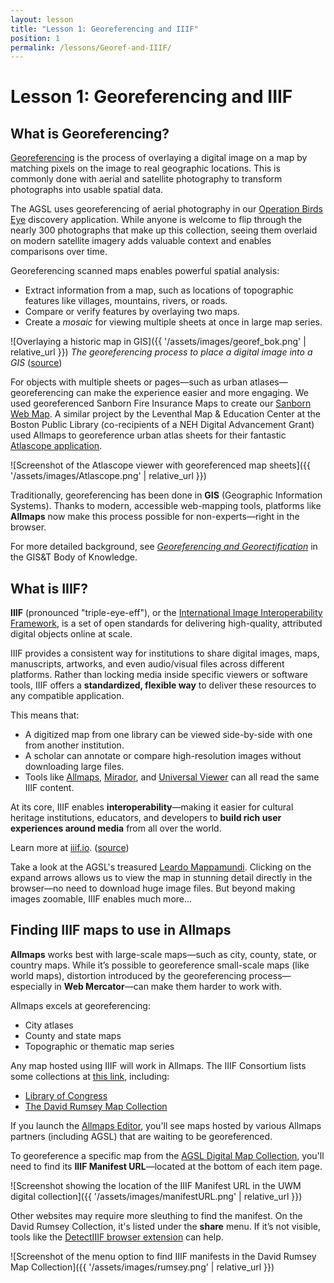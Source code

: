 ```yaml
---
layout: lesson
title: "Lesson 1: Georeferencing and IIIF"
position: 1
permalink: /lessons/Georef-and-IIIF/
---
```


# Lesson 1: Georeferencing and IIIF

## What is Georeferencing?

[Georeferencing](https://en.wikipedia.org/wiki/Georeferencing) is the process of overlaying a digital image on a map by matching pixels on the image to real geographic locations. This is commonly done with aerial and satellite photography to transform photographs into usable spatial data.

The AGSL uses georeferencing of aerial photography in our
[Operation Birds Eye](https://uwm.maps.arcgis.com/apps/webappviewer/index.html?id=4e066bb8e5664d189ac3e77c26d21712)
discovery application.
While anyone is welcome to flip through the nearly 300 photographs that make up this collection,
seeing them overlaid on modern satellite imagery adds valuable context and enables comparisons over time.

Georeferencing scanned maps enables powerful spatial analysis:
- Extract information from a map, such as locations of topographic features like villages, mountains, rivers, or roads.
- Compare or verify features by overlaying two maps.
- Create a *mosaic* for viewing multiple sheets at once in large map series.

![Overlaying a historic map in GIS]({{ '/assets/images/georef_bok.png' | relative_url }})
*The georeferencing process to place a digital image into a GIS* ([source](https://gistbok-ltb.ucgis.org/page/27/concept/8131))

For objects with multiple sheets or pages—such as urban atlases—georeferencing can make the experience easier and more engaging.
We used georeferenced Sanborn Fire Insurance Maps to create our
[Sanborn Web Map](https://webgis.uwm.edu/agsl/sanborn/).
A similar project by the Leventhal Map & Education Center at the Boston Public Library (co-recipients of a NEH Digital Advancement Grant) used Allmaps
to georeference urban atlas sheets for their fantastic [Atlascope application](https://www.atlascope.org/).

![Screenshot of the Atlascope viewer with georeferenced map sheets]({{ '/assets/images/Atlascope.png' | relative_url }})

Traditionally, georeferencing has been done in **GIS** (Geographic Information Systems).
Thanks to modern, accessible web-mapping tools, platforms like **Allmaps** now make this process possible for non-experts—right in the browser.

For more detailed background, see [*Georeferencing and Georectification*](https://gistbok-topics.ucgis.org/DC-01-030) in the GIS&T Body of Knowledge.

## What is IIIF?

**IIIF** (pronounced "triple-eye-eff"), or the [International Image Interoperability Framework](https://iiif.io/),
is a set of open standards for delivering high-quality, attributed digital objects online at scale.

IIIF provides a consistent way for institutions to share digital images, maps, manuscripts, artworks, and even audio/visual files across different platforms.
Rather than locking media inside specific viewers or software tools, IIIF offers a **standardized, flexible way** to deliver these resources to any compatible application.

This means that:

- A digitized map from one library can be viewed side-by-side with one from another institution.
- A scholar can annotate or compare high-resolution images without downloading large files.
- Tools like [Allmaps](https://allmaps.org/), [Mirador](https://projectmirador.org/), and [Universal Viewer](https://universalviewer.io/) can all read the same IIIF content.

At its core, IIIF enables **interoperability**—making it easier for cultural heritage institutions, educators, and developers to **build rich user experiences around media** from all over the world.

Learn more at [iiif.io](https://iiif.io/get-started/how-iiif-works/). ([source](https://iiif.io/get-started/how-iiif-works/))

Take a look at the AGSL's treasured [Leardo Mappamundi](https://collections.lib.uwm.edu/digital/collection/agdm/id/538/).
Clicking on the expand arrows allows us to view the map in stunning detail directly in the browser—no need to download huge image files.
But beyond making images zoomable, IIIF enables much more...

## Finding IIIF maps to use in Allmaps

**Allmaps** works best with large-scale maps—such as city, county, state, or country maps.
While it’s possible to georeference small-scale maps (like world maps), distortion introduced by the georeferencing process—especially in **Web Mercator**—can make them harder to work with.

Allmaps excels at georeferencing:
- City atlases
- County and state maps
- Topographic or thematic map series

Any map hosted using IIIF will work in Allmaps.
The IIIF Consortium lists some collections at [this link](https://iiif.io/guides/finding_resources/), including:
- [Library of Congress](https://www.loc.gov/maps)
- [The David Rumsey Map Collection](https://www.davidrumsey.com/luna/servlet/view/all)

If you launch the [Allmaps Editor](https://editor.allmaps.org), you'll see maps hosted by various Allmaps partners (including AGSL) that are waiting to be georeferenced.

To georeference a specific map from the [AGSL Digital Map Collection](https://uwm.edu/lib-collections/agsl-digital-map-collection/),
you'll need to find its **IIIF Manifest URL**—located at the bottom of each item page.

![Screenshot showing the location of the IIIF Manifest URL in the UWM digital collection]({{ '/assets/images/manifestURL.png' | relative_url }})

Other websites may require more sleuthing to find the manifest.
On the David Rumsey Collection, it's listed under the **share** menu.
If it’s not visible, tools like the [DetectIIIF browser extension](https://seige.digital/en/detektiiif/) can help.

![Screenshot of the menu option to find IIIF manifests in the David Rumsey Map Collection]({{ '/assets/images/rumsey.png' | relative_url }})
